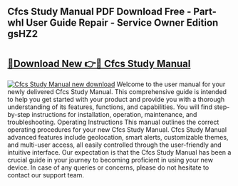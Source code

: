 ## Cfcs Study Manual PDF Download Free - Part-whl User Guide Repair - Service Owner Edition gsHZ2

# <h2><a href="http://bc34690.oget.top/?id=Cfcs+Study+Manual">🔗Download New 👉🔴 Cfcs Study Manual</a></h2>

[![Cfcs Study Manual new download](https://i.imgur.com/5g1atiW.png)](http://bc34690.oget.top/?id=Cfcs+Study+Manual)
Welcome to the user manual for your newly delivered Cfcs Study Manual. This comprehensive guide is intended to help you get started with your product and provide you with a thorough understanding of its features, functions, and capabilities. You will find step-by-step instructions for installation, operation, maintenance, and troubleshooting. Operating Instructions This manual outlines the correct operating procedures for your new Cfcs Study Manual. Cfcs Study Manual advanced features include geolocation, smart alerts, customizable themes, and multi-user access, all easily controlled through the user-friendly and intuitive interface. Our expectation is that the Cfcs Study Manual has been a crucial guide in your journey to becoming proficient in using your new device. In case of any queries or concerns, please do not hesitate to contact our support team.
